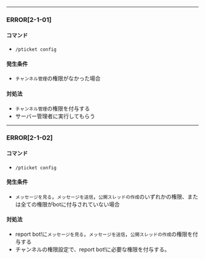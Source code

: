 
---

### ERROR[2-1-01]
#### コマンド
- `/pticket config`
#### 発生条件
- `チャンネル管理`の権限がなかった場合
#### 対処法
- `チャンネル管理`の権限を付与する
- サーバー管理者に実行してもらう

---

### ERROR[2-1-02]
#### コマンド
- `/pticket config`
#### 発生条件
- `メッセージを見る`，`メッセージを送信`，`公開スレッドの作成`のいずれかの権限、または全ての権限がbotに付与されていない場合
#### 対処法
- report bot!に`メッセージを見る`，`メッセージを送信`，`公開スレッドの作成`の権限を付与する
- チャンネルの権限設定で、report bot!に必要な権限を付与する。